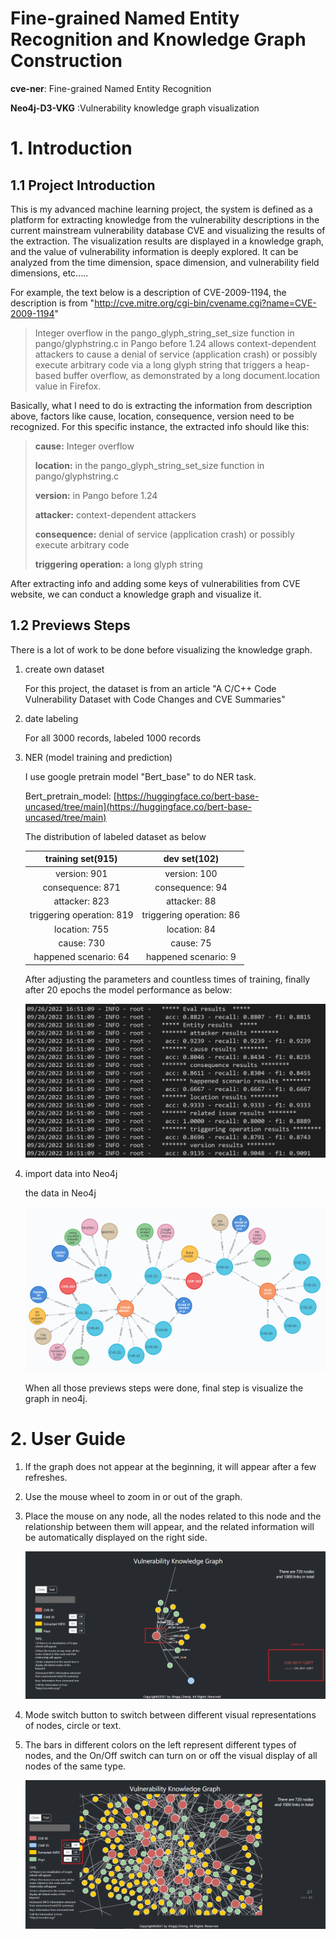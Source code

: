 # Fine-grained Named Entity Recognition and Knowledge Graph Construction
**cve-ner**: Fine-grained Named Entity Recognition

**Neo4j-D3-VKG** :Vulnerability knowledge graph visualization
# 1. Introduction

## 1.1 Project Introduction

This is my advanced machine learning project, the system is defined as a platform for extracting knowledge from the vulnerability descriptions in the current mainstream vulnerability database CVE and visualizing the results of the extraction. The visualization results are displayed in a knowledge graph, and the value of vulnerability information is deeply explored. It can be analyzed from the time dimension, space dimension, and vulnerability field dimensions, etc.....

For example, the text below is a description of CVE-2009-1194, the description is from "http://cve.mitre.org/cgi-bin/cvename.cgi?name=CVE-2009-1194"


> Integer overflow in the pango_glyph_string_set_size function in pango/glyphstring.c in Pango before 1.24 allows context-dependent attackers to cause a denial of service (application crash) or possibly execute arbitrary code via a long glyph string that triggers a heap-based buffer overflow, as demonstrated by a long document.location value in Firefox. 


Basically, what I need to do is extracting the information from description above, factors like cause, location, consequence, version need to be recognized. For this specific instance, the extracted info should like this:

>**cause:** Integer overflow
>
> **location:** in the pango_glyph_string_set_size function in pango/glyphstring.c
> 
> **version:** in Pango before 1.24
> 
> **attacker:** context-dependent attackers
> 
> **consequence:** denial of service (application crash) or possibly execute arbitrary code
> 
> **triggering operation:** a long glyph string


 After extracting info and adding some keys of vulnerabilities from CVE website, we can conduct a  knowledge graph and visualize it.

## 1.2 Previews Steps

There is a lot of work to be done before visualizing the knowledge graph. 

1. create own dataset

   For this project, the dataset is from an article "A C/C++ Code Vulnerability Dataset with Code Changes and CVE Summaries"

2. date labeling

   For all 3000 records, labeled 1000 records 

3. NER (model training and prediction)

   I use google pretrain model "Bert_base" to do NER task.

   Bert_pretrain_model: [https://huggingface.co/bert-base-uncased/tree/main](https://huggingface.co/bert-base-uncased/tree/main)

   The distribution of labeled dataset as below

   |     training set(915)     |       dev set(102)       |
   | :-----------------------: | :----------------------: |
   |       version: 901        |       version: 100       |
   |     consequence: 871      |     consequence: 94      |
   |       attacker: 823       |       attacker: 88       |
   | triggering operation: 819 | triggering operation: 86 |
   |       location: 755       |       location: 84       |
   |        cause: 730         |        cause: 75         |
   |   happened scenario: 64   |   happened scenario: 9   |
   

   After adjusting the parameters and countless times of training, finally after 20 epochs the model performance as below:

   ![image-20210506125621583](https://github.com/cinnqi/Neo4j-D3-VKG/blob/main/images/results.png)

4. import data into Neo4j

   the data in Neo4j

   ![image-20210506123243107](https://github.com/cinnqi/Neo4j-D3-VKG/blob/main/images/image-20210506123243107.png)

   When all those previews steps were done,  final step is visualize  the graph in neo4j.
   
# 2. User Guide

   1. If the graph does not appear at the beginning, it will appear after a few refreshes.

   2. Use the mouse wheel to zoom in or out of the graph.

   3. Place the mouse on any node, all the nodes related to this node and the relationship between them will appear, and the related information will be automatically displayed on the right side.

      ![image-20210506131056041](https://github.com/cinnqi/Neo4j-D3-VKG/blob/main/images/image-20210506131056041.png)

   4. Mode switch button to switch between different visual representations of nodes, circle or text.

   5. The bars in different colors on the left represent different types of nodes, and the On/Off switch can turn on or off the visual display of all nodes of the same type.

      ![image-20210506131716394](https://github.com/cinnqi/Neo4j-D3-VKG/blob/main/images/image-20210506131716394.png)



